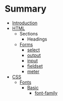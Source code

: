 # Summary

* [Introduction](README.md)
* [HTML](Book/HTML/html.md)
   * Sections
       * Headings
   * [Forms](Book/HTML/Forms/forms.md)
       * [select](Book/HTML/Forms/select.md)
       * [output](Book/HTML/Forms/output.md)
       * [input](Book/HTML/Forms/input.md)
       * [fieldset](Book/HTML/Forms/fieldset.md)
       * [meter](Book/HTML/Forms/meter.md)
* [CSS](Book/CSS/css.md)
   * [Fonts](Book/CSS/Fonts/fonts.md)
       * [Basic](Book/CSS/Fonts/Basics/basics.md)
           * [font-family](Book/CSS/Fonts/Basics/font-family.md)

